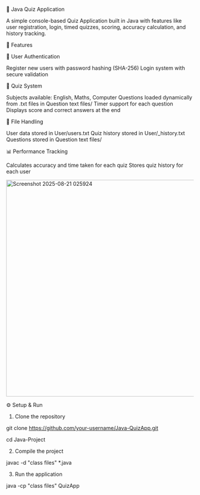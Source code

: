 📘 Java Quiz Application

A simple console-based Quiz Application built in Java with features like user registration, login, timed quizzes, scoring, accuracy calculation, and history tracking.

🚀 Features

🔑 User Authentication

Register new users with password hashing (SHA-256)
Login system with secure validation

📝 Quiz System

Subjects available: English, Maths, Computer
Questions loaded dynamically from .txt files in Question text files/
Timer support for each question
Displays score and correct answers at the end

📂 File Handling

User data stored in User/users.txt
Quiz history stored in User/<UserId>_history.txt
Questions stored in Question text files/

📊 Performance Tracking

Calculates accuracy and time taken for each quiz
Stores quiz history for each user

<img width="651" height="582" alt="Screenshot 2025-08-21 025924" src="https://github.com/user-attachments/assets/c86ae2d1-910f-456e-afee-882ec5ff203a" />


⚙️ Setup & Run

1. Clone the repository
   
git clone https://github.com/your-username/Java-QuizApp.git

cd Java-Project

2. Compile the project
   
javac -d "class files" *.java

3. Run the application
   
java -cp "class files" QuizApp


